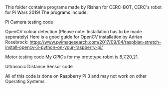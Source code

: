 This folder contains programs made by Rishan for CERC-BOT, CERC's robot for Pi Wars 2019!
The programs include:

Pi Camera testing code

OpenCV colour detection (Please note: Installation has to be made seperately)
Here is a good guide for OpenCV installation by Adrian Rosebrock:
https://www.pyimagesearch.com/2017/09/04/raspbian-stretch-install-opencv-3-python-on-your-raspberry-pi/


Motor testing code
My GPIOs for my prototype robot is 8,7,20,21.

Ultrasonic Distance Sensor code

All of this code is done on Raspberry Pi 3 and may not work on other Operating Systems.
